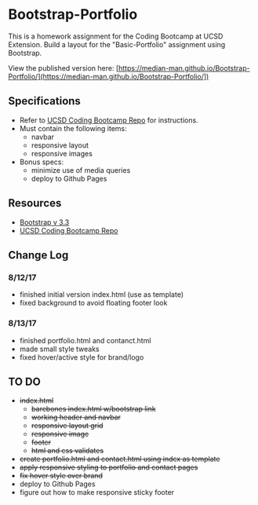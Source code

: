 # Bootstrap-Portfolio
This is a homework assignment for the Coding Bootcamp at UCSD Extension. Build a layout for the "Basic-Portfolio" assignment using Bootstrap.

View the published version here: [https://median-man.github.io/Bootstrap-Portfolio/](https://median-man.github.io/Bootstrap-Portfolio/])

## Specifications
* Refer to [UCSD Coding Bootcamp Repo](http://ucsd.bootcampcontent.com/UCSD-Coding-Bootcamp/08-07-2017-UCSD-San-Diego-Class-Repositoy-FSF-FT/blob/master/homework/02-css-bootstrap/02-Homework/Instructions/homework-instructions.md#assignment-two-instructions-bootstrap) for instructions. 
* Must contain the following items:
	* navbar
	* responsive layout
	* responsive images
* Bonus specs:
	* minimize use of media queries
	* deploy to Github Pages

## Resources
* [Bootstrap v 3.3](https://getbootstrap.com/docs/3.3/)
* [UCSD Coding Bootcamp Repo](http://ucsd.bootcampcontent.com/UCSD-Coding-Bootcamp/08-07-2017-UCSD-San-Diego-Class-Repositoy-FSF-FT/blob/master/homework/02-css-bootstrap/02-Homework/Instructions/homework-instructions.md#assignment-two-instructions-bootstrap)

## Change Log
### 8/12/17
* finished initial version index.html (use as template)
* fixed background to avoid floating footer look

### 8/13/17
* finished portfolio.html and contanct.html
* made small style tweaks
* fixed hover/active style for brand/logo

## TO DO
* ~~index.html~~
	* ~~barebones index.html w/bootstrap link~~
	* ~~working header and navbar~~
	* ~~responsive layout grid~~
	* ~~responsive image~~
	* ~~footer~~
	* ~~html and css validates~~
* ~~create portfolio.html and contact.html using index as template~~
* ~~apply responsive styling to portfolio and contact pages~~
* ~~fix hover style over brand~~
* deploy to Github Pages
* figure out how to make responsive sticky footer

